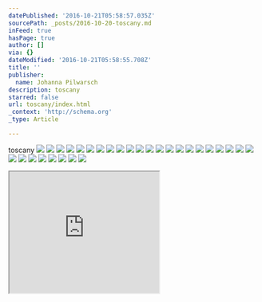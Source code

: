 ```yaml
---
datePublished: '2016-10-21T05:58:57.035Z'
sourcePath: _posts/2016-10-20-toscany.md
inFeed: true
hasPage: true
author: []
via: {}
dateModified: '2016-10-21T05:58:55.708Z'
title: ''
publisher:
  name: Johanna Pilwarsch
description: toscany
starred: false
url: toscany/index.html
_context: 'http://schema.org'
_type: Article

---
```

toscany
![](https://the-grid-user-content.s3-us-west-2.amazonaws.com/cc831b9e-0c11-44ea-bbf9-8ebbd888a672.jpg)
![](https://the-grid-user-content.s3-us-west-2.amazonaws.com/08b59492-5267-4fbb-af0f-1d23e5be8ce4.jpg)
![](https://the-grid-user-content.s3-us-west-2.amazonaws.com/42c7f968-3256-41cf-a9fe-486c4e746830.jpg)
![](https://the-grid-user-content.s3-us-west-2.amazonaws.com/5f44f8d4-8986-40a5-9df1-28e31ffe8f37.jpg)
![](https://the-grid-user-content.s3-us-west-2.amazonaws.com/319322c4-b764-48ac-968f-8fb33deaff06.jpg)
![](https://the-grid-user-content.s3-us-west-2.amazonaws.com/9406afbd-701d-46b5-b2d8-d5f8fcd5b98b.gif)
![](https://the-grid-user-content.s3-us-west-2.amazonaws.com/61c1f3b6-ab20-4413-8a9c-f87a135fec70.jpg)
![](https://the-grid-user-content.s3-us-west-2.amazonaws.com/63f489df-d758-4530-8926-be9514e10393.jpg)
![](https://the-grid-user-content.s3-us-west-2.amazonaws.com/bff825e9-689a-49f7-abb3-ea70b93db2b0.jpg)
![](https://the-grid-user-content.s3-us-west-2.amazonaws.com/6a17f46e-67a9-4e19-9d9d-8679e4135567.jpg)
![](https://the-grid-user-content.s3-us-west-2.amazonaws.com/57f7c5a5-f5e6-446c-ac19-3adc9bc62364.jpg)
![](https://the-grid-user-content.s3-us-west-2.amazonaws.com/5e677147-8d67-41dd-a517-29130471d750.jpg)
![](https://the-grid-user-content.s3-us-west-2.amazonaws.com/40205a77-b8c2-41fc-a174-a41195791a05.jpg)
![](https://the-grid-user-content.s3-us-west-2.amazonaws.com/b3e9d1b5-5115-4445-a2d3-bf12e0121877.jpg)
![](https://the-grid-user-content.s3-us-west-2.amazonaws.com/25d6986f-c94d-420a-bdfb-03df8dec4b0f.jpg)
![](https://the-grid-user-content.s3-us-west-2.amazonaws.com/ccdf3956-c5da-468d-aaae-bb3ed5ef7469.gif)
![](https://the-grid-user-content.s3-us-west-2.amazonaws.com/5c49cff1-a0a8-4ccb-a166-6cb397d26592.jpg)
![](https://the-grid-user-content.s3-us-west-2.amazonaws.com/fa14efbe-6e9a-4ec7-b1f9-3e0a0f794487.jpg)
![](https://the-grid-user-content.s3-us-west-2.amazonaws.com/35ce06b8-db87-482e-9578-2648387b9d8f.jpg)
![](https://the-grid-user-content.s3-us-west-2.amazonaws.com/2f4f651a-5236-4407-8727-976e0eaedb3d.jpg)
![](https://the-grid-user-content.s3-us-west-2.amazonaws.com/c8c98d81-5586-4098-8f4c-adf3bbd16cd9.gif)
![](https://the-grid-user-content.s3-us-west-2.amazonaws.com/8a84c29a-817e-4c44-aa02-ac8b1b05c5d6.jpg)
![](https://the-grid-user-content.s3-us-west-2.amazonaws.com/24b9403b-2d6f-4375-a6b6-5cc7aa41292d.jpg)
![](https://the-grid-user-content.s3-us-west-2.amazonaws.com/58794be8-1d0f-4258-94b8-4109aa2f705b.jpg)
![](https://the-grid-user-content.s3-us-west-2.amazonaws.com/1c1f436a-0bf0-4f13-aa0b-85d662eb745b.gif)
![](https://the-grid-user-content.s3-us-west-2.amazonaws.com/5f91061f-00ea-4259-b781-00b12285f591.jpg)
![](https://the-grid-user-content.s3-us-west-2.amazonaws.com/1b18f9db-d7eb-49df-9481-b9683ac787d9.jpg)
![](https://the-grid-user-content.s3-us-west-2.amazonaws.com/5798b08b-562a-4873-ae33-a6a1ecceb7ad.jpg)
![](https://the-grid-user-content.s3-us-west-2.amazonaws.com/3d3f0d96-eb43-4a5a-931b-29764a657c38.jpg)
![](https://the-grid-user-content.s3-us-west-2.amazonaws.com/e2a557d7-7646-4708-aeab-17938c58be87.jpg)

<iframe src="https://the-grid.github.io/ed-userhtml/?g=eJxNkUFLxDAQhe_9FaGCm8JuooIgtt3Dggcve1FPIpJNJtt0t0nJTIuL-N9N1y54y2Q-3pt5Uxk3Mmfq3O5WMQTK15VMX-usQh1dT2tuB6_JBc_NkuEysQX7zhgbVWRtqm2LrGZG7IGejtCBJ9ycXtV-qzrgWLzffJSJdpbx_8zm9Gx4kipYBBqin5hZSEdQBDOXFMrUEM6knjN_mMCoU5lLqYP3oElYpWEXwkF4IAn-8-1FojmIFq--7K471rfXI0RMS9TjnXjIJ5k0t-hVTB7bYEA4jxBpAzZE4PNeRZn9cBP0ME2yZIu_RBbpdfFbtZh8FkVRVnLOK6umRPVRIZ5D1aE7h5Izo0itmgi2zhuiHh-lpAb20RmhnGxDo7xXcub80PUBKWncX07yC2-MjWU" height="244" style=""></iframe>